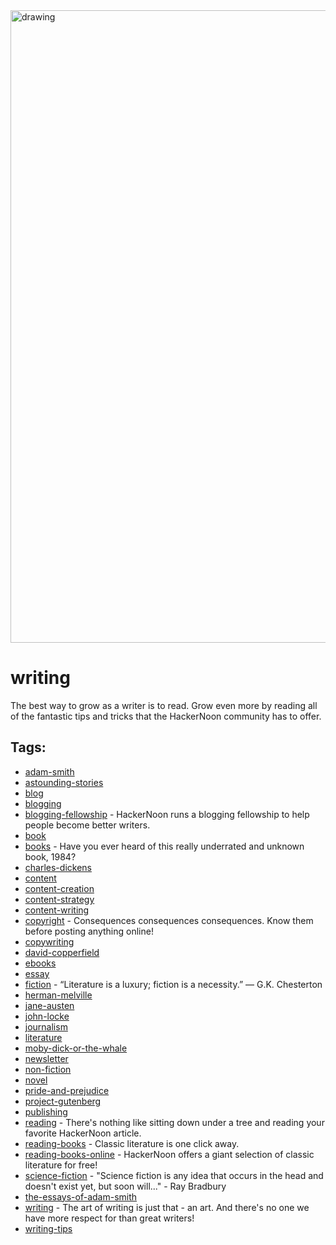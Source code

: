 <img src="https://hackernoon.com/banner-image.png" alt="drawing" width="1012"/>

# writing

 The best way to grow as a writer is to read. Grow even more by reading all of the fantastic tips and tricks that the HackerNoon community has to offer. 

## Tags:

* [adam-smith](./adam-smith.md)
* [astounding-stories](./astounding-stories.md)
* [blog](./blog.md)
* [blogging](./blogging.md)
* [blogging-fellowship](./blogging-fellowship.md) - HackerNoon runs a blogging fellowship to help people become better writers.
* [book](./book.md)
* [books](./books.md) - Have you ever heard of this really underrated and unknown book, 1984?
* [charles-dickens](./charles-dickens.md)
* [content](./content.md)
* [content-creation](./content-creation.md)
* [content-strategy](./content-strategy.md)
* [content-writing](./content-writing.md)
* [copyright](./copyright.md) - Consequences consequences consequences. Know them before posting anything online!
* [copywriting](./copywriting.md)
* [david-copperfield](./david-copperfield.md)
* [ebooks](./ebooks.md)
* [essay](./essay.md)
* [fiction](./fiction.md) - “Literature is a luxury; fiction is a necessity.”
― G.K. Chesterton
* [herman-melville](./herman-melville.md)
* [jane-austen](./jane-austen.md)
* [john-locke](./john-locke.md)
* [journalism](./journalism.md)
* [literature](./literature.md)
* [moby-dick-or-the-whale](./moby-dick-or-the-whale.md)
* [newsletter](./newsletter.md)
* [non-fiction](./non-fiction.md)
* [novel](./novel.md)
* [pride-and-prejudice](./pride-and-prejudice.md)
* [project-gutenberg](./project-gutenberg.md)
* [publishing](./publishing.md)
* [reading](./reading.md) - There's nothing like sitting down under a tree and reading your favorite HackerNoon article.
* [reading-books](./reading-books.md) - Classic literature is one click away.
* [reading-books-online](./reading-books-online.md) - HackerNoon offers a giant selection of classic literature for free!
* [science-fiction](./science-fiction.md) - "Science fiction is any idea that occurs in the head and doesn't exist yet, but soon will..." - Ray Bradbury
* [the-essays-of-adam-smith](./the-essays-of-adam-smith.md)
* [writing](./writing.md) - The art of writing is just that - an art. And there's no one we have more respect for than great writers!
* [writing-tips](./writing-tips.md)
